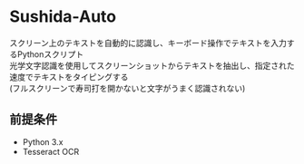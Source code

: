 # Sushida-Auto
スクリーン上のテキストを自動的に認識し、キーボード操作でテキストを入力するPythonスクリプト<br>
光学文字認識を使用してスクリーンショットからテキストを抽出し、指定された速度でテキストをタイピングする<br>
(フルスクリーンで寿司打を開かないと文字がうまく認識されない)

## 前提条件

- Python 3.x
- Tesseract OCR
